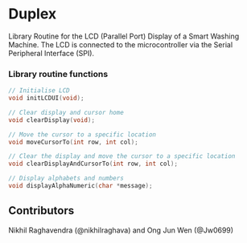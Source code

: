 # Duplex

Library Routine for the LCD (Parallel Port) Display of a Smart Washing Machine. The LCD is connected to the microcontroller via the Serial Peripheral Interface (SPI).

### Library routine functions

```c
// Initialise LCD
void initLCDUI(void);

// Clear display and cursor home
void clearDisplay(void);

// Move the cursor to a specific location
void moveCursorTo(int row, int col);

// Clear the display and move the cursor to a specific location
void clearDisplayAndCursorTo(int row, int col);

// Display alphabets and numbers
void displayAlphaNumeric(char *message);

```

## Contributors
Nikhil Raghavendra (@nikhilraghava) and Ong Jun Wen (@Jw0699)
